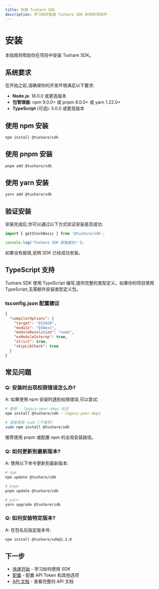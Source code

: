 ```yaml
---
title: 安装 Tushare SDK
description: 学习如何安装 Tushare SDK 到你的项目中
---
```


# 安装

本指南将帮助你在项目中安装 Tushare SDK。

## 系统要求

在开始之前,请确保你的开发环境满足以下要求:

- **Node.js**: 18.0.0 或更高版本
- **包管理器**: npm 9.0.0+ 或 pnpm 8.0.0+ 或 yarn 1.22.0+
- **TypeScript** (可选): 5.0.0 或更高版本

## 使用 npm 安装

```bash
npm install @tushare/sdk
```

## 使用 pnpm 安装

```bash
pnpm add @tushare/sdk
```

## 使用 yarn 安装

```bash
yarn add @tushare/sdk
```

## 验证安装

安装完成后,你可以通过以下方式验证安装是否成功:

```typescript
import { getStockBasic } from '@tushare/sdk';

console.log('Tushare SDK 安装成功!');
```

如果没有报错,说明 SDK 已经成功安装。

## TypeScript 支持

Tushare SDK 使用 TypeScript 编写,提供完整的类型定义。如果你的项目使用 TypeScript,无需额外安装类型定义包。

### tsconfig.json 配置建议

```json
{
  "compilerOptions": {
    "target": "ES2020",
    "module": "ESNext",
    "moduleResolution": "node",
    "esModuleInterop": true,
    "strict": true,
    "skipLibCheck": true
  }
}
```

## 常见问题

### Q: 安装时出现权限错误怎么办?

A: 如果使用 npm 安装时遇到权限错误,可以尝试:

```bash
# 使用 --legacy-peer-deps 标志
npm install @tushare/sdk --legacy-peer-deps

# 或者使用 sudo (不推荐)
sudo npm install @tushare/sdk
```

推荐使用 pnpm 或配置 npm 的全局安装路径。

### Q: 如何更新到最新版本?

A: 使用以下命令更新到最新版本:

```bash
# npm
npm update @tushare/sdk

# pnpm
pnpm update @tushare/sdk

# yarn
yarn upgrade @tushare/sdk
```

### Q: 如何安装特定版本?

A: 在包名后指定版本号:

```bash
npm install @tushare/sdk@1.2.0
```

## 下一步

- [快速开始](/guide/quick-start) - 学习如何使用 SDK
- [配置](/guide/configuration) - 配置 API Token 和其他选项
- [API 文档](/api/stock/basic) - 查看完整的 API 文档
